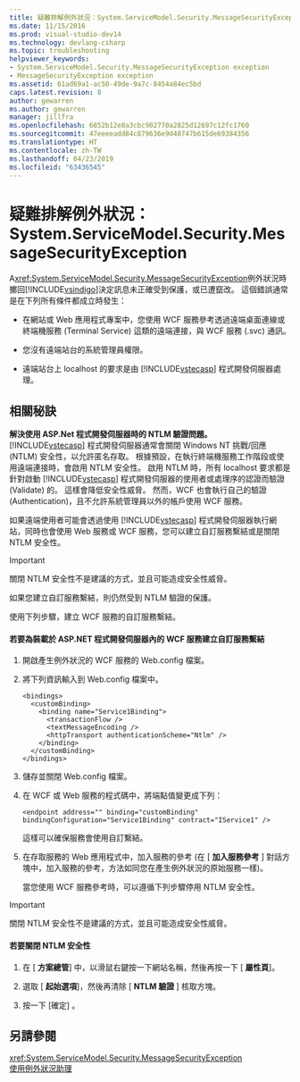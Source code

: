 ```yaml
---
title: 疑難排解例外狀況：System.ServiceModel.Security.MessageSecurityException | Microsoft Docs
ms.date: 11/15/2016
ms.prod: visual-studio-dev14
ms.technology: devlang-csharp
ms.topic: troubleshooting
helpviewer_keywords:
- System.ServiceModel.Security.MessageSecurityException exception
- MessageSecurityException exception
ms.assetid: 61ad69a1-ac50-49de-9a7c-8454a84ec5bd
caps.latest.revision: 8
author: gewarren
ms.author: gewarren
manager: jillfra
ms.openlocfilehash: 6852b12e8a3cbc902770a2825d12697c12fc1760
ms.sourcegitcommit: 47eeeeadd84c879636e9d48747b615de69384356
ms.translationtype: HT
ms.contentlocale: zh-TW
ms.lasthandoff: 04/23/2019
ms.locfileid: "63436545"
---
```

# <a name="troubleshooting-exceptions-systemservicemodelsecuritymessagesecurityexception"></a>疑難排解例外狀況：System.ServiceModel.Security.MessageSecurityException
A<xref:System.ServiceModel.Security.MessageSecurityException>例外狀況時擲回[!INCLUDE[vsindigo](../includes/vsindigo-md.md)]決定訊息未正確受到保護，或已遭竄改。 這個錯誤通常是在下列所有條件都成立時發生：  
  
- 在網站或 Web 應用程式專案中，您使用 WCF 服務參考透過遠端桌面連線或終端機服務 (Terminal Service) 這類的遠端連接，與 WCF 服務 (.svc) 通訊。  
  
- 您沒有遠端站台的系統管理員權限。  
  
- 遠端站台上 localhost 的要求是由 [!INCLUDE[vstecasp](../includes/vstecasp-md.md)] 程式開發伺服器處理。  
  
## <a name="associated-tips"></a>相關秘訣  
 **解決使用 ASP.Net 程式開發伺服器時的 NTLM 驗證問題。**  
 [!INCLUDE[vstecasp](../includes/vstecasp-md.md)] 程式開發伺服器通常會關閉 Windows NT 挑戰/回應 (NTLM) 安全性，以允許匿名存取。 根據預設，在執行終端機服務工作階段或使用遠端連接時，會啟用 NTLM 安全性。 啟用 NTLM 時，所有 localhost 要求都是針對啟動 [!INCLUDE[vstecasp](../includes/vstecasp-md.md)] 程式開發伺服器的使用者或處理序的認證而驗證 (Validate) 的。 這樣會降低安全性威脅。 然而，WCF 也會執行自己的驗證 (Authentication)，且不允許系統管理員以外的帳戶使用 WCF 服務。  
  
 如果遠端使用者可能會透過使用 [!INCLUDE[vstecasp](../includes/vstecasp-md.md)] 程式開發伺服器執行網站，同時也會使用 Web 服務或 WCF 服務，您可以建立自訂服務繫結或是關閉 NTLM 安全性。  
  
> [!IMPORTANT]
> 關閉 NTLM 安全性不是建議的方式，並且可能造成安全性威脅。  
  
 如果您建立自訂服務繫結，則仍然受到 NTLM 驗證的保護。  
  
 使用下列步驟，建立 WCF 服務的自訂服務繫結。  
  
#### <a name="to-create-a-custom-service-binding-for-the-wcf-service-hosted-inside-the-aspnet-development-server"></a>若要為裝載於 ASP.NET 程式開發伺服器內的 WCF 服務建立自訂服務繫結  
  
1. 開啟產生例外狀況的 WCF 服務的 Web.config 檔案。  
  
2. 將下列資訊輸入到 Web.config 檔案中。  
  
   ```  
   <bindings>  
     <customBinding>  
       <binding name="Service1Binding">  
         <transactionFlow />  
         <textMessageEncoding />  
         <httpTransport authenticationScheme="Ntlm" />  
       </binding>  
     </customBinding>  
   </bindings>  
   ```  
  
3. 儲存並關閉 Web.config 檔案。  
  
4. 在 WCF 或 Web 服務的程式碼中，將端點值變更成下列：  
  
   ```  
   <endpoint address="" binding="customBinding" bindingConfiguration="Service1Binding" contract="IService1" />  
   ```  
  
    這樣可以確保服務會使用自訂繫結。  
  
5. 在存取服務的 Web 應用程式中，加入服務的參考 (在 [ **加入服務參考** ] 對話方塊中，加入服務的參考，方法如同您在產生例外狀況的原始服務一樣)。  
  
   當您使用 WCF 服務參考時，可以遵循下列步驟停用 NTLM 安全性。  
  
> [!IMPORTANT]
> 關閉 NTLM 安全性不是建議的方式，並且可能造成安全性威脅。  
  
#### <a name="to-turn-off-ntlm-security"></a>若要關閉 NTLM 安全性  
  
1. 在 [ **方案總管**] 中，以滑鼠右鍵按一下網站名稱，然後再按一下 [ **屬性頁**]。  
  
2. 選取 [ **起始選項**]，然後再清除 [ **NTLM 驗證** ] 核取方塊。  
  
3. 按一下 [確定] 。  
  
## <a name="see-also"></a>另請參閱  
 <xref:System.ServiceModel.Security.MessageSecurityException>   
 [使用例外狀況助理](http://msdn.microsoft.com/library/e0a78c50-7318-4d54-af51-40c00aea8711)